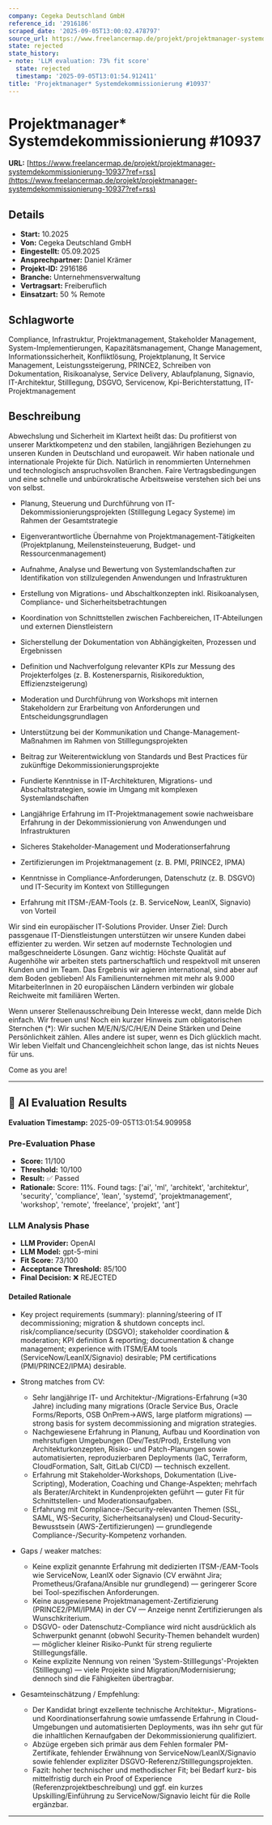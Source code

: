 ```yaml
---
company: Cegeka Deutschland GmbH
reference_id: '2916186'
scraped_date: '2025-09-05T13:00:02.478797'
source_url: https://www.freelancermap.de/projekt/projektmanager-systemdekommissionierung-10937?ref=rss
state: rejected
state_history:
- note: 'LLM evaluation: 73% fit score'
  state: rejected
  timestamp: '2025-09-05T13:01:54.912411'
title: 'Projektmanager* Systemdekommissionierung #10937'
---
```



# Projektmanager* Systemdekommissionierung #10937
**URL:** [https://www.freelancermap.de/projekt/projektmanager-systemdekommissionierung-10937?ref=rss](https://www.freelancermap.de/projekt/projektmanager-systemdekommissionierung-10937?ref=rss)
## Details
- **Start:** 10.2025
- **Von:** Cegeka Deutschland GmbH
- **Eingestellt:** 05.09.2025
- **Ansprechpartner:** Daniel Krämer
- **Projekt-ID:** 2916186
- **Branche:** Unternehmensverwaltung
- **Vertragsart:** Freiberuflich
- **Einsatzart:** 50
                                                % Remote

## Schlagworte
Compliance, Infrastruktur, Projektmanagement, Stakeholder Management, System-Implementierungen, Kapazitätsmanagement, Change Management, Informationssicherheit, Konfliktlösung, Projektplanung, It Service Management, Leistungssteigerung, PRINCE2, Schreiben von Dokumentation, Risikoanalyse, Service Delivery, Ablaufplanung, Signavio, IT-Architektur, Stilllegung, DSGVO, Servicenow, Kpi-Berichterstattung, IT-Projektmanagement

## Beschreibung
Abwechslung und Sicherheit im Klartext heißt das: Du profitierst von unserer Marktkompetenz und den stabilen, langjährigen Beziehungen zu unseren Kunden in Deutschland und europaweit. Wir haben nationale und internationale Projekte für Dich. Natürlich in renommierten Unternehmen und technologisch anspruchsvollen Branchen. Faire Vertragsbedingungen und eine schnelle und unbürokratische Arbeitsweise verstehen sich bei uns von selbst.

- Planung, Steuerung und Durchführung von IT-Dekommissionierungsprojekten (Stilllegung Legacy Systeme) im Rahmen der Gesamtstrategie
- Eigenverantwortliche Übernahme von Projektmanagement-Tätigkeiten (Projektplanung, Meilensteinsteuerung, Budget- und Ressourcenmanagement)
- Aufnahme, Analyse und Bewertung von Systemlandschaften zur Identifikation von stillzulegenden Anwendungen und Infrastrukturen
- Erstellung von Migrations- und Abschaltkonzepten inkl. Risikoanalysen, Compliance- und Sicherheitsbetrachtungen
- Koordination von Schnittstellen zwischen Fachbereichen, IT-Abteilungen und externen Dienstleistern
- Sicherstellung der Dokumentation von Abhängigkeiten, Prozessen und Ergebnissen
- Definition und Nachverfolgung relevanter KPIs zur Messung des Projekterfolges (z. B. Kostenersparnis, Risikoreduktion, Effizienzsteigerung)
- Moderation und Durchführung von Workshops mit internen Stakeholdern zur Erarbeitung von Anforderungen und Entscheidungsgrundlagen
- Unterstützung bei der Kommunikation und Change-Management-Maßnahmen im Rahmen von Stilllegungsprojekten
- Beitrag zur Weiterentwicklung von Standards und Best Practices für zukünftige Dekommissionierungsprojekte

- Fundierte Kenntnisse in IT-Architekturen, Migrations- und Abschaltstrategien, sowie im Umgang mit komplexen Systemlandschaften
- Langjährige Erfahrung im IT-Projektmanagement sowie nachweisbare Erfahrung in der Dekommissionierung von Anwendungen und Infrastrukturen
- Sicheres Stakeholder-Management und Moderationserfahrung
- Zertifizierungen im Projektmanagement (z. B. PMI, PRINCE2, IPMA)
- Kenntnisse in Compliance-Anforderungen, Datenschutz (z. B. DSGVO) und IT-Security im Kontext von Stilllegungen
- Erfahrung mit ITSM-/EAM-Tools (z. B. ServiceNow, LeanIX, Signavio) von Vorteil

Wir sind ein europäischer IT-Solutions Provider. Unser Ziel: Durch passgenaue IT-Dienstleistungen unterstützen wir unsere Kunden dabei effizienter zu werden. Wir setzen auf modernste Technologien und maßgeschneiderte Lösungen. Ganz wichtig: Höchste Qualität auf Augenhöhe wir arbeiten stets partnerschaftlich und respektvoll mit unseren Kunden und im Team. Das Ergebnis wir agieren international, sind aber auf dem Boden geblieben! Als Familienunternehmen mit mehr als 9.000 MitarbeiterInnen in 20 europäischen Ländern verbinden wir globale Reichweite mit familiären Werten.

Wenn unserer Stellenausschreibung Dein Interesse weckt, dann melde Dich einfach. Wir freuen uns! Noch ein kurzer Hinweis zum obligatorischen Sternchen (*): Wir suchen M/E/N/S/C/H/E/N Deine Stärken und Deine Persönlichkeit zählen. Alles andere ist super, wenn es Dich glücklich macht. Wir leben Vielfalt und Chancengleichheit schon lange, das ist nichts Neues für uns.

Come as you are!

---

## 🤖 AI Evaluation Results

**Evaluation Timestamp:** 2025-09-05T13:01:54.909958

### Pre-Evaluation Phase
- **Score:** 11/100
- **Threshold:** 10/100
- **Result:** ✅ Passed
- **Rationale:** Score: 11%. Found tags: ['ai', 'ml', 'architekt', 'architektur', 'security', 'compliance', 'lean', 'systemd', 'projektmanagement', 'workshop', 'remote', 'freelance', 'projekt', 'ant']

### LLM Analysis Phase
- **LLM Provider:** OpenAI
- **LLM Model:** gpt-5-mini
- **Fit Score:** 73/100
- **Acceptance Threshold:** 85/100
- **Final Decision:** ❌ REJECTED

#### Detailed Rationale
- Key project requirements (summary): planning/steering of IT decommissioning; migration & shutdown concepts incl. risk/compliance/security (DSGVO); stakeholder coordination & moderation; KPI definition & reporting; documentation & change management; experience with ITSM/EAM tools (ServiceNow/LeanIX/Signavio) desirable; PM certifications (PMI/PRINCE2/IPMA) desirable.

- Strong matches from CV:
  - Sehr langjährige IT- und Architektur-/Migrations-Erfahrung (≈30 Jahre) including many migrations (Oracle Service Bus, Oracle Forms/Reports, OSB OnPrem→AWS, large platform migrations) — strong basis for system decommissioning and migration strategies.
  - Nachgewiesene Erfahrung in Planung, Aufbau und Koordination von mehrstufigen Umgebungen (Dev/Test/Prod), Erstellung von Architekturkonzepten, Risiko- und Patch-Planungen sowie automatisierten, reproduzierbaren Deployments (IaC, Terraform, CloudFormation, Salt, GitLab CI/CD) — technisch exzellent.
  - Erfahrung mit Stakeholder-Workshops, Dokumentation (Live-Scripting), Moderation, Coaching und Change-Aspekten; mehrfach als Berater/Architekt in Kundenprojekten geführt — guter Fit für Schnittstellen- und Moderationsaufgaben.
  - Erfahrung mit Compliance-/Security-relevanten Themen (SSL, SAML, WS-Security, Sicherheitsanalysen) und Cloud-Security-Bewusstsein (AWS-Zertifizierungen) — grundlegende Compliance-/Security-Kompetenz vorhanden.

- Gaps / weaker matches:
  - Keine explizit genannte Erfahrung mit dedizierten ITSM-/EAM-Tools wie ServiceNow, LeanIX oder Signavio (CV erwähnt Jira; Prometheus/Grafana/Ansible nur grundlegend) — geringerer Score bei Tool-spezifischen Anforderungen.
  - Keine ausgewiesene Projektmanagement-Zertifizierung (PRINCE2/PMI/IPMA) in der CV — Anzeige nennt Zertifizierungen als Wunschkriterium.
  - DSGVO- oder Datenschutz-Compliance wird nicht ausdrücklich als Schwerpunkt genannt (obwohl Security-Themen behandelt wurden) — möglicher kleiner Risiko-Punkt für streng regulierte Stilllegungsfälle.
  - Keine explizite Nennung von reinen 'System-Stilllegungs'-Projekten (Stilllegung) — viele Projekte sind Migration/Modernisierung; dennoch sind die Fähigkeiten übertragbar.

- Gesamteinschätzung / Empfehlung:
  - Der Kandidat bringt exzellente technische Architektur-, Migrations- und Koordinationserfahrung sowie umfassende Erfahrung in Cloud-Umgebungen und automatisierten Deployments, was ihn sehr gut für die inhaltlichen Kernaufgaben der Dekommissionierung qualifiziert.
  - Abzüge ergeben sich primär aus dem Fehlen formaler PM-Zertifikate, fehlender Erwähnung von ServiceNow/LeanIX/Signavio sowie fehlender expliziter DSGVO-Referenz/Stilllegungsprojekten.
  - Fazit: hoher technischer und methodischer Fit; bei Bedarf kurz- bis mittelfristig durch ein Proof of Experience (Referenzprojektbeschreibung) und ggf. ein kurzes Upskilling/Einführung zu ServiceNow/Signavio leicht für die Rolle ergänzbar.

---
